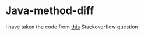 # Java-method-diff

I have taken the code from [this](https://stackoverflow.com/questions/46795853/find-methods-with-modified-code-between-two-versions-of-a-java-class) Stackoverflow question
